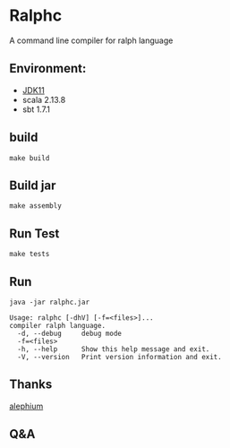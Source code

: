 # Ralphc

A command line compiler for ralph language

## Environment:
- [JDK11](https://www.oracle.com/java/technologies/javase-downloads.html)
- scala 2.13.8
- sbt 1.7.1

## build
```shell
make build
```

## Build jar

```shell
make assembly
```

## Run Test

```shell
make tests
```

## Run
```shell
java -jar ralphc.jar 
```
```shell   
Usage: ralphc [-dhV] [-f=<files>]...
compiler ralph language.
  -d, --debug     debug mode
  -f=<files>
  -h, --help      Show this help message and exit.
  -V, --version   Print version information and exit.
```


## Thanks
[alephium](https://github.com/alephium/alephium)


## Q&A




